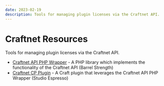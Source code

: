```yaml
---
date: 2023-02-19
description: Tools for managing plugin licenses via the Craftnet API.
---
```


# Craftnet Resources

Tools for managing plugin licenses via the Craftnet API.

- [Craftnet API PHP Wrapper](https://github.com/barrelstrength/craftnet-php) - A PHP library which implements the functionality of the Craftnet API (Barrel Strength)
- [Craftnet CP Plugin](https://github.com/studioespresso/craft3-craftnet-cp) - A Craft plugin that leverages the Craftnet API PHP Wrapper (Studio Espresso)

